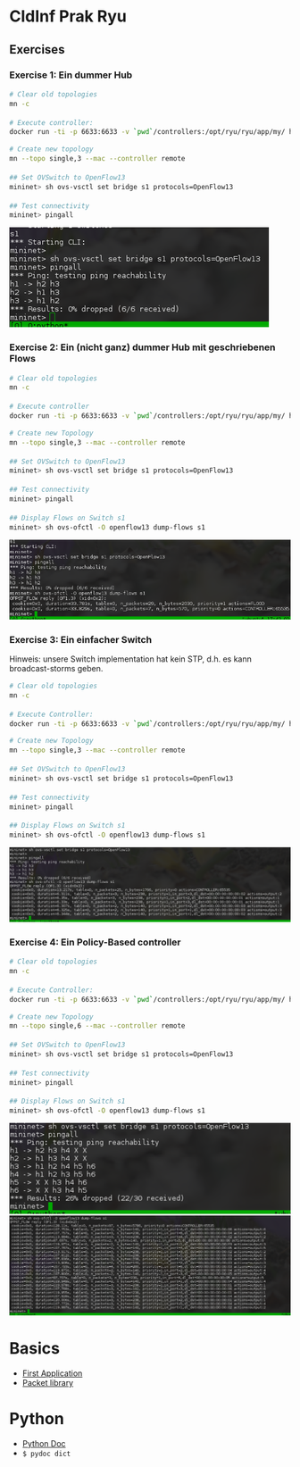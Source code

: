 # CldInf Prak Ryu

## Exercises

### Exercise 1: Ein dummer Hub
```bash
# Clear old topologies
mn -c

# Execute controller:
docker run -ti -p 6633:6633 -v `pwd`/controllers:/opt/ryu/ryu/app/my/ hsrnetwork/ryu ryu-manager --verbose ryu/app/my/hub.py
```

```bash
# Create new topology
mn --topo single,3 --mac --controller remote

## Set OVSwitch to OpenFlow13
mininet> sh ovs-vsctl set bridge s1 protocols=OpenFlow13

## Test connectivity
mininet> pingall
```

![pingall](pingall_hub.png)


### Exercise 2: Ein (nicht ganz) dummer Hub mit geschriebenen Flows
```bash
# Clear old topologies
mn -c

# Execute controller
docker run -ti -p 6633:6633 -v `pwd`/controllers:/opt/ryu/ryu/app/my/ hsrnetwork/ryu ryu-manager --verbose ryu/app/my/hub_flow.py
```

```bash
# Create new Topology
mn --topo single,3 --mac --controller remote

## Set OVSwitch to OpenFlow13
mininet> sh ovs-vsctl set bridge s1 protocols=OpenFlow13

## Test connectivity
mininet> pingall

## Display Flows on Switch s1
mininet> sh ovs-ofctl -O openflow13 dump-flows s1
```

![pingall and flows](hub_flow.png)

### Exercise 3: Ein einfacher Switch
Hinweis: unsere Switch implementation hat kein STP, d.h. es kann broadcast-storms geben.

```bash
# Clear old topologies
mn -c

# Execute Controller:
docker run -ti -p 6633:6633 -v `pwd`/controllers:/opt/ryu/ryu/app/my/ hsrnetwork/ryu ryu-manager --verbose ryu/app/my/switch.py
```

```bash
# Create new Topology
mn --topo single,3 --mac --controller remote

## Set OVSwitch to OpenFlow13
mininet> sh ovs-vsctl set bridge s1 protocols=OpenFlow13

## Test connectivity
mininet> pingall

## Display Flows on Switch s1
mininet> sh ovs-ofctl -O openflow13 dump-flows s1
```

![pingall and flows](switch.png)

### Exercise 4: Ein Policy-Based controller
```bash
# Clear old topologies
mn -c

# Execute Controller:
docker run -ti -p 6633:6633 -v `pwd`/controllers:/opt/ryu/ryu/app/my/ hsrnetwork/ryu ryu-manager --verbose ryu/app/my/policy_based_controller.py
```

```bash
# Create new Topology
mn --topo single,6 --mac --controller remote

## Set OVSwitch to OpenFlow13
mininet> sh ovs-vsctl set bridge s1 protocols=OpenFlow13

## Test connectivity
mininet> pingall

## Display Flows on Switch s1
mininet> sh ovs-ofctl -O openflow13 dump-flows s1
```

![pingall](policy_pingall.png)
![flows](policy_flows.png)

# Basics
- [First Application](https://ryu.readthedocs.io/en/latest/writing_ryu_app.html)
- [Packet library](https://ryu.readthedocs.io/en/latest/library_packet.html)

# Python
- [Python Doc](https://docs.python.org/3/tutorial/)
- `$ pydoc dict`
